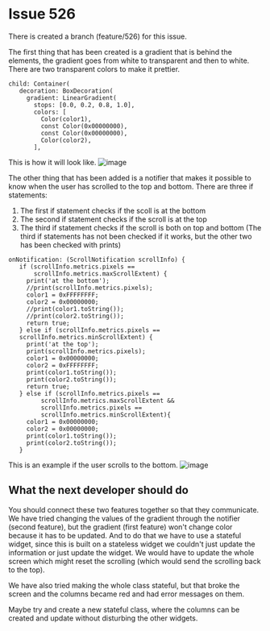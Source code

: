 # Issue 526

There is created a branch (feature/526) for this issue.

The first thing that has been created is a gradient that is behind the elements, the gradient goes from white to
transparent and then to white. There are two transparent colors to make it prettier.

```
child: Container( 
   decoration: BoxDecoration( 
     gradient: LinearGradient( 
       stops: [0.0, 0.2, 0.8, 1.0], 
       colors: [ 
         Color(color1), 
         const Color(0x00000000), 
         const Color(0x00000000), 
         Color(color2), 
       ],
```

This is how it will look like.
![image](https://user-images.githubusercontent.com/43955099/100991754-a747f280-3553-11eb-8b15-555517cee83a.png)

The other thing that has been added is a notifier that makes it possible to know when the user has scrolled to the top
and bottom. 
There are three if statements:

1. The first if statement checks if the scoll is at the bottom
1. The second if statement checks if the scroll is at the top
1. The third if statement checks if the scroll is both on top and bottom (The third if statements has not been checked
   if it works, but the other two has been checked with prints)

```
onNotification: (ScrollNotification scrollInfo) { 
   if (scrollInfo.metrics.pixels == 
       scrollInfo.metrics.maxScrollExtent) { 
     print('at the bottom'); 
     //print(scrollInfo.metrics.pixels); 
     color1 = 0xFFFFFFFF; 
     color2 = 0x00000000; 
     //print(color1.toString()); 
     //print(color2.toString()); 
     return true; 
   } else if (scrollInfo.metrics.pixels == 
   scrollInfo.metrics.minScrollExtent) { 
     print('at the top'); 
     print(scrollInfo.metrics.pixels); 
     color1 = 0x00000000; 
     color2 = 0xFFFFFFFF; 
     print(color1.toString()); 
     print(color2.toString()); 
     return true; 
   } else if (scrollInfo.metrics.pixels == 
         scrollInfo.metrics.maxScrollExtent && 
         scrollInfo.metrics.pixels == 
         scrollInfo.metrics.minScrollExtent){ 
     color1 = 0x00000000; 
     color2 = 0x00000000; 
     print(color1.toString()); 
     print(color2.toString()); 
   }
```

This is an example if the user scrolls to the bottom.
![image](https://user-images.githubusercontent.com/43955099/100992849-f5112a80-3554-11eb-8057-f088e99c6580.png)

## What the next developer should do

You should connect these two features together so that they communicate.
We have tried changing the values of the gradient through the notifier (second feature), but the gradient
(first feature) won't change color because it has to be updated. And to do that we have to use a stateful widget, since
this is built on a stateless widget we couldn't just update the information or just update the widget. We would have to
update the whole screen which might reset the scrolling (which would send the scrolling back to the top).

We have also tried making the whole class stateful, but that broke the screen and the columns became red and had error
messages on them.

Maybe try and create a new stateful class, where the columns can be created and update without disturbing the other
widgets.

